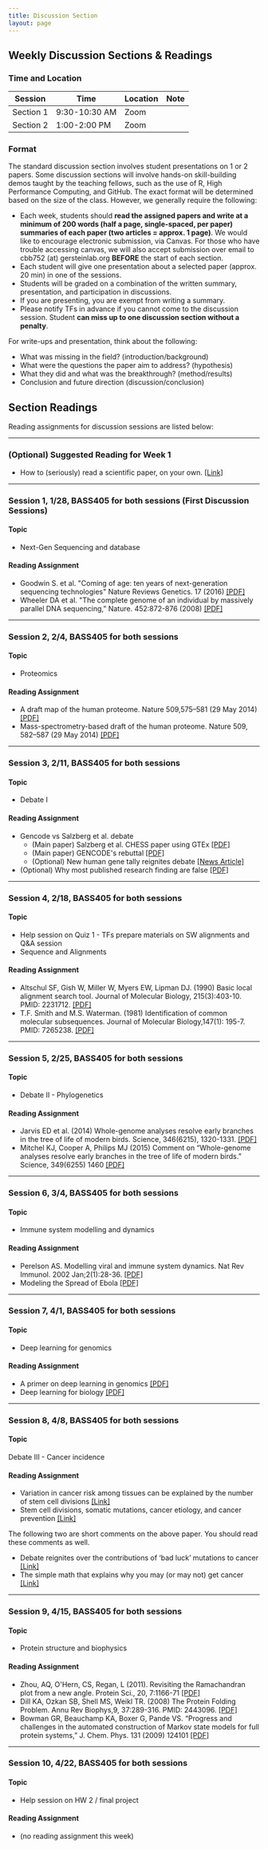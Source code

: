 ```yaml
---
title: Discussion Section
layout: page
---
```


## Weekly Discussion Sections & Readings

### Time and Location

| Session | Time | Location | Note |
| --- | --- | --- | --- |
| Section 1 | 9:30-10:30 AM | Zoom | &nbsp; |
| Section 2 | 1:00-2:00 PM  | Zoom | &nbsp; |

### Format

The standard discussion section involves student presentations on 1 or 2 papers. Some discussion sections will involve hands-on skill-building demos taught by the teaching fellows, such as the use of R, High Performance Computing, and GitHub. The exact format will be determined based on the size of the class. However, we generally require the following:

* Each week, students should **read the assigned papers and write at a minimum of 200 words (half a page, single-spaced, per paper) summaries of each paper (two articles = approx. 1 page)**.
We would like to encourage electronic submission, via Canvas. For those who have trouble accessing canvas, we will also accept submission over email to cbb752 (at) gersteinlab.org **BEFORE** the start of each section.
* Each student will give one presentation about a selected paper (approx. 20 min) in one of the sessions.
* Students will be graded on a combination of the written summary, presentation, and participation in discussions.
* If you are presenting, you are exempt from writing a summary.
* Please notify TFs in advance if you cannot come to the discussion session. Student **can miss up to one discussion section without a penalty**.

For write-ups and presentation, think about the following:  
* What was missing in the field? (introduction/background)
* What were the questions the paper aim to address? (hypothesis)
* What they did and what was the breakthrough? (method/results)
* Conclusion and future direction (discussion/conclusion)

## Section Readings

Reading assignments for discussion sessions are listed below:

---

### (Optional) Suggested Reading for Week 1
* How to (seriously) read a scientific paper, on your own. [[Link]](http://www.sciencemag.org/careers/2016/03/how-seriously-read-scientific-paper)

---

### Session 1, 1/28, BASS405 for both sessions (First Discussion Sessions)

#### Topic
* Next-Gen Sequencing and database

#### Reading Assignment
* Goodwin S. et al. "Coming of age: ten years of next-generation sequencing technologies" Nature Reviews Genetics. 17 (2016) [[PDF]](http://www.nature.com/nrg/journal/v17/n6/pdf/nrg.2016.49.pdf)
* Wheeler DA et al. "The complete genome of an individual by massively parallel DNA sequencing,” Nature. 452:872-876 (2008) [[PDF]](http://www.gersteinlab.org/courses/452/10-spring/pdf/WatsonGenome.pdf)

---

### Session 2, 2/4, BASS405 for both sessions

#### Topic
* Proteomics

#### Reading Assignment
* A draft map of the human proteome. Nature 509,575–581 (29 May 2014) [[PDF]](https://www.nature.com/articles/nature13302.pdf)
* Mass-spectrometry-based draft of the human proteome. Nature 509, 582–587 (29 May 2014) [[PDF]](https://www.nature.com/articles/nature13319.pdf)

---

### Session 3, 2/11, BASS405 for both sessions

#### Topic
* Debate I

#### Reading Assignment
* Gencode vs Salzberg et al. debate
  * (Main paper) Salzberg et al. CHESS paper using GTEx [[PDF]](https://www.biorxiv.org/content/early/2018/05/29/332825.full.pdf)
  * (Main paper) GENCODE's rebuttal [[PDF]](https://www.biorxiv.org/content/early/2018/07/02/360602.full.pdf)
  * (Optional) New human gene tally reignites debate [[News Article]](https://www.nature.com/articles/d41586-018-05462-w)
* (Optional) Why most published research finding are false [[PDF]](https://journals.plos.org/plosmedicine/article/file?id=10.1371/journal.pmed.0020124&type=printable)

---

### Session 4, 2/18, BASS405 for both sessions

#### Topic
* Help session on Quiz 1 - TFs prepare materials on SW alignments and Q&A session
* Sequence and Alignments

#### Reading Assignment
* Altschul SF, Gish W, Miller W, Myers EW, Lipman DJ. (1990) Basic local alignment search tool. Journal of Molecular Biology, 215(3):403-10. PMID: 2231712. [[PDF]](http://www.gersteinlab.org/courses/452/10-spring/pdf/Altschul.pdf)
* T.F. Smith and M.S. Waterman. (1981) Identification of common molecular subsequences. Journal of Molecular Biology,147(1): 195-7. PMID: 7265238. [[PDF]](http://www.gersteinlab.org/courses/452/10-spring/pdf/sw.pdf)

---

### Session 5, 2/25, BASS405 for both sessions

#### Topic
* Debate II - Phylogenetics

#### Reading Assignment
* Jarvis ED et al. (2014) Whole-genome analyses resolve early branches in the tree of life of modern birds. Science, 346(6215), 1320-1331. [[PDF]](http://science.sciencemag.org/content/sci/346/6215/1320.full.pdf)
* Mitchel KJ, Cooper A, Philips MJ (2015) Comment on “Whole-genome analyses resolve early branches in the tree of life of modern birds.” Science, 349(6255) 1460 [[PDF]](http://science.sciencemag.org/content/sci/349/6255/1460.1.full.pdf)

---

### Session 6, 3/4, BASS405 for both sessions


#### Topic
* Immune system modelling and dynamics

#### Reading Assignment
* Perelson AS. Modelling viral and immune system dynamics. Nat Rev Immunol. 2002 Jan;2(1):28-36. [[PDF]](http://www.gersteinlab.org/courses/452/10-spring/pdf/perelson.pdf)
* Modeling the Spread of Ebola [[PDF]](https://www.sciencedirect.com/science/article/pii/S2210909915300618/pdfft?md5=5821aebbd161d4c945b83f57e658cdf5&pid=1-s2.0-S2210909915300618-main.pdf)

---

### Session 7, 4/1, BASS405 for both sessions


#### Topic
* Deep learning for genomics

#### Reading Assignment
* A primer on deep learning in genomics [[PDF]](https://www.nature.com/articles/s41588-018-0295-5.pdf)
* Deep learning for biology [[PDF]](https://www.nature.com/magazine-assets/d41586-018-02174-z/d41586-018-02174-z.pdf)


---

### Session 8, 4/8, BASS405 for both sessions

#### Topic
Debate III - Cancer incidence

#### Reading Assignment

* Variation in cancer risk among tissues can be explained by the number of stem cell divisions [[Link]](http://files.gersteinlab.org/public-docs/2021/03.14/disc6_78.full.pdf)
* Stem cell divisions, somatic mutations, cancer etiology, and cancer prevention [[Link]](http://files.gersteinlab.org/public-docs/2021/03.14/disc6_1330.full.pdf)

The following two are short comments on the above paper. You should read these comments as well.

* Debate reignites over the contributions of ‘bad luck’ mutations to cancer [[Link]](http://www.sciencemag.org/news/2017/03/debate-reignites-over-contributions-bad-luck-mutations-cancer)
* The simple math that explains why you may (or may not) get cancer [[Link]](http://www.sciencemag.org/news/2015/01/simple-math-explains-why-you-may-or-may-not-get-cancer)
---

### Session 9, 4/15, BASS405 for both sessions

#### Topic
* Protein structure and biophysics

#### Reading Assignment
* Zhou, AQ, O'Hern, CS, Regan, L (2011). Revisiting the Ramachandran plot from a new angle. Protein Sci., 20, 7:1166-71 [[PDF]](http://jamming.research.yale.edu/files/papers/rama.pdf)
* Dill KA, Ozkan SB, Shell MS, Weikl TR. (2008) The Protein Folding Problem. Annu Rev Biophys,9, 37:289-316. PMID: 2443096. [[PDF]](http://www.gersteinlab.org/courses/452/10-spring/pdf/proteinFolding.pdf)
* Bowman GR, Beauchamp KA, Boxer G, Pande VS. “Progress and challenges in the automated construction of Markov state models for full protein systems,” J. Chem. Phys. 131 (2009) 124101 [[PDF]](http://www.gersteinlab.org/courses/452/10-spring/pdf/bowman.pdf)

---

### Session 10, 4/22, BASS405 for both sessions

#### Topic
* Help session on HW 2 / final project

#### Reading Assignment
* (no reading assignment this week)
